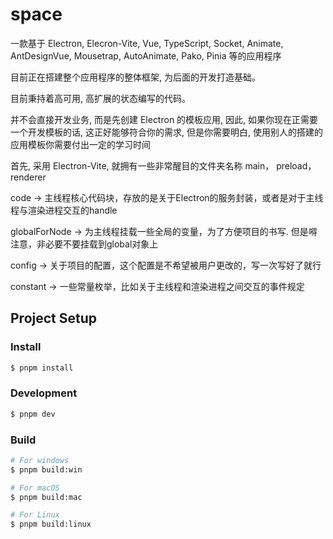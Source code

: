 # space

一款基于 Electron, Elecron-Vite, Vue, TypeScript, Socket, Animate, AntDesignVue, Mousetrap, AutoAnimate, Pako, Pinia 等的应用程序

目前正在搭建整个应用程序的整体框架, 为后面的开发打造基础。

目前秉持着高可用, 高扩展的状态编写的代码。

并不会直接开发业务, 而是先创建 Electron 的模板应用, 因此, 如果你现在正需要一个开发模板的话, 这正好能够符合你的需求, 但是你需要明白, 使用别人的搭建的应用模板你需要付出一定的学习时间

首先, 采用 Electron-Vite, 就拥有一些非常醒目的文件夹名称 main， preload， renderer

code -> 主线程核心代码块，存放的是关于Electron的服务封装，或者是对于主线程与渲染进程交互的handle

globalForNode -> 为主线程挂载一些全局的变量，为了方便项目的书写. 但是嘚注意，非必要不要挂载到global对象上

config -> 关于项目的配置，这个配置是不希望被用户更改的，写一次写好了就行

constant -> 一些常量枚举，比如关于主线程和渲染进程之间交互的事件规定

## Project Setup

### Install

```bash
$ pnpm install
```

### Development

```bash
$ pnpm dev
```

### Build

```bash
# For windows
$ pnpm build:win

# For macOS
$ pnpm build:mac

# For Linux
$ pnpm build:linux
```
